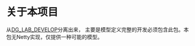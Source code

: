 # 关于本项目
从[DG_LAB_DEVELOP](https://github.com/3944Realms/DG_LAB_DEVELOP.git)分离出来，
主要是模型定义完整的开发必须包含此包。本包无Netty实现，仅提供一种可能的模型。